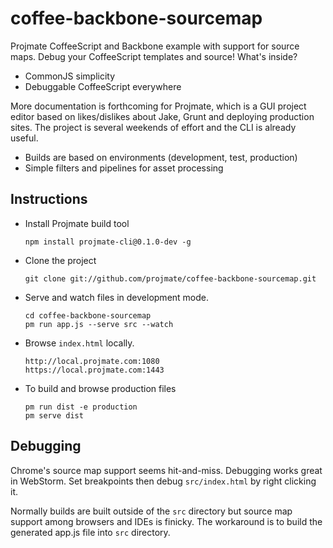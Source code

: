 # coffee-backbone-sourcemap

Projmate CoffeeScript and Backbone example with support for source maps.
Debug your CoffeeScript templates and source! What's inside?

* CommonJS simplicity
* Debuggable CoffeeScript everywhere


More documentation is forthcoming for Projmate, which is a GUI project editor
based on likes/dislikes about Jake, Grunt and deploying production sites.
The project is several weekends of effort and the CLI is already useful.

* Builds are based on environments (development, test, production)
* Simple filters and pipelines for asset processing


## Instructions

*   Install Projmate build tool

        npm install projmate-cli@0.1.0-dev -g

*   Clone the project

        git clone git://github.com/projmate/coffee-backbone-sourcemap.git

*   Serve and watch files in development mode.

        cd coffee-backbone-sourcemap
        pm run app.js --serve src --watch

*   Browse `index.html` locally.

        http://local.projmate.com:1080
        https://local.projmate.com:1443

*   To build and browse production files

        pm run dist -e production
        pm serve dist


## Debugging

Chrome's source map support seems hit-and-miss. Debugging works great in
WebStorm. Set breakpoints then debug `src/index.html` by right clicking it.

Normally builds are built outside of the `src` directory but source map
support among browsers and IDEs is finicky. The workaround is to build
the generated app.js file into `src` directory.
